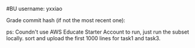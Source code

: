 #BU username: yxxiao

Grade commit hash (if not the most recent one): 

ps: Coundn't use AWS Educate Starter Account to run, just run the subset locally.
    sort and upload the first 1000 lines for task1 and task3.
